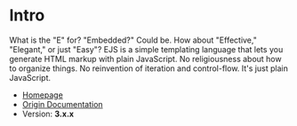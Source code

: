 # Intro

What is the "E" for? "Embedded?" Could be. How about "Effective," "Elegant," or just "Easy"? EJS is a simple templating language that lets you generate HTML markup with plain JavaScript. No religiousness about how to organize things. No reinvention of iteration and control-flow. It's just plain JavaScript.

- [Homepage](https://ejs.co/)
- [Origin Documentation](https://ejs.co/#docs)
- Version: **3.x.x**
